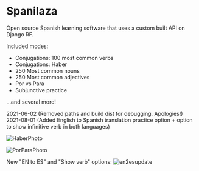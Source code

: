# Spanilaza
Open source Spanish learning software that uses a custom built API on Django RF.

Included modes:

- Conjugations: 100 most common verbs
- Conjugations: Haber
- 250 Most common nouns
- 250 Most common adjectives
- Por vs Para
- Subjunctive practice

...and several more!

2021-06-02 (Removed paths and build dist for debugging. Apologies!)
2021-08-01 (Added English to Spanish translation practice option + option to show infinitive verb in both languages)

![HaberPhoto](https://user-images.githubusercontent.com/52685070/120587611-85d4a000-c3ea-11eb-9536-ca044265ac7c.PNG)

![PorParaPhoto](https://user-images.githubusercontent.com/52685070/120587612-8705cd00-c3ea-11eb-99c1-affaf7ab0af2.PNG)

New "EN to ES" and "Show verb" options:
![en2esupdate](https://user-images.githubusercontent.com/52685070/127787471-b25bca7d-2ea1-45c9-87bb-2f11d44c6bb1.PNG)
